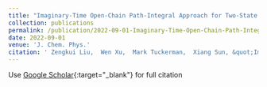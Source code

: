 ```yaml
---
title: "Imaginary-Time Open-Chain Path-Integral Approach for Two-State Time Correlation Functions and Applications in Charge Transfer"
collection: publications
permalink: /publication/2022-09-01-Imaginary-Time-Open-Chain-Path-Integral-Approach-for-Two-State-Time-Correlation-Functions-and-Applications-in-Charge-Transfer
date: 2022-09-01
venue: 'J. Chem. Phys.'
citation: ' Zengkui Liu,  Wen Xu,  Mark Tuckerman,  Xiang Sun, &quot;Imaginary-Time Open-Chain Path-Integral Approach for Two-State Time Correlation Functions and Applications in Charge Transfer.&quot; J. Chem. Phys., 2022.'
---
```

Use [Google Scholar](https://scholar.google.com/scholar?q=Imaginary+Time+Open+Chain+Path+Integral+Approach+for+Two+State+Time+Correlation+Functions+and+Applications+in+Charge+Transfer){:target="_blank"} for full citation